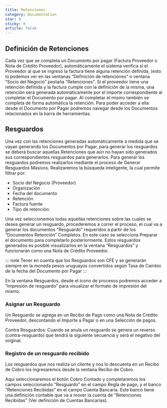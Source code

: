 ```yaml
---
title: Retenciones
category: Documentation
star: 9
sticky: 9
article: false
---
```


## Definición de Retenciones

Cada vez que se completa un Documento por pagar (Factura Proveedor o Nota de Crédito Proveedor), automáticamente el sistema verifica si el Proveedor al que se ingresó la factura tiene alguna retención definida, (esto lo podemos ver en las ventanas “Definición de retenciones" o ventana “Socio del Negocio” pestaña "Retenciones".
Si el proveedor tiene una retención definida y la factura cumple con la definición de la misma, una retención será generada automáticamente por el importe correspondiente al completar el Documento por pagar.
Al completar el mismo también se completa de forma automática la retención.
Para poder acceder a ella desde el Documento por Pagar podremos navegar desde los Documentos relacionados en la barra de herramientas.

## Resguardos

Una vez con las retenciones generadas automáticamente a medida que se vayan generando los Documentos por Pagar, para generar los resguardos se deberá buscar aquellas Retenciones que aún no hayan sido generados sus correspondientes resguardos para generarlos.
Para generar los resguardos podremos realizarlos mediante el proceso de Generar Resguardos Masivos. Realizaremos la búsqueda inteligente, la cual permite filtrar por:

* Socio del Negocio (Proveedor)
* Organización
* Fecha del documento
* Retención
* Factura fuente
* Tipo de retención

Una vez seleccionemos todas aquellas retenciones sobre las cuales se desea generar un resguardo, procederemos a correr el proceso, el cual va a generar los documentos "Resguardo" requeridos a partir de los “Documentos Retención” Completos. 
En este caso se selecciona Preparar el documento para completarlo posteriormente.
Estos resguardos generados es posible visualizarlos en la ventana “Resguardos” y funcionarán como una Nota de Crédito Proveedor.

::: note
Tener en cuenta que los Resguardos son CFE y se generarán siempre en la moneda pesos uruguayos convertidos según Tasa de Cambio de la fecha del Documento por Pagar
:::

En la ventana Resguardos, desde el ícono de procesos podremos acceder a “Impresión de resguardo” para visualizar el formato de impresión del mismo.

### Asignar un Resguardo

Un Resguardo se agrega en un Recibo de Pago como una Nota de Crédito Proveedor, descontando el Importe a Pagar o en una Selección de pagos.

Contra Resguardos:
Cuando se anula un resguardo se genera un reverso (contra-resguardo) que tendrá la siguiente secuencia y será el negativo del original.

### Registro de un resguardo recibido

Los resguardos que nos realiza un cliente y nos lo descuenta en un Recibo de Cobro los ingresaremos desde la ventana Recibo de Cobro.

Aquí seleccionaremos el botón Cobro Contado y completaremos los campos seleccionando “Resguardo” en el campo Regla de pago, y el banco “Retenciones Recibidas” en el campo Cuenta Bancaria.
Este banco tiene una definición contable que va a mover la cuenta de "Retenciones Recibidas" (Ver definición de Cuentas Bancarias).